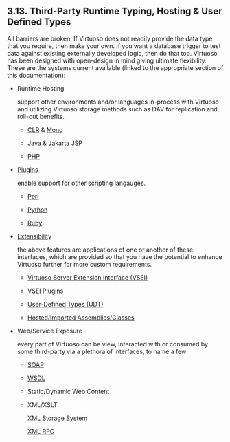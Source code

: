 <div>

<div>

<div>

<div>

## 3.13. Third-Party Runtime Typing, Hosting & User Defined Types

</div>

</div>

</div>

All barriers are broken. If Virtuoso does not readily provide the data
type that you require, then make your own. If you want a database
trigger to test data against existing externally developed logic, then
do that too. Virtuoso has been designed with open-design in mind giving
ultimate flexibility. These are the systems current available (linked to
the appropriate section of this documentation):

<div>

- Runtime Hosting

  support other environments and/or languages in-process with Virtuoso
  and utilizing Virtuoso storage methods such as DAV for replication and
  roll-out benefits.

  <div>

  - <a href="rthclr.html" class="link"
    title="18.2. CLR, .Net &amp; ASPX Host">CLR</a> &
    <a href="rthclrmono.html" class="link"
    title="18.3. CLR &amp; Mono">Mono</a>

  - <a href="javaextvm.html" class="link"
    title="18.4. Embedded Java VM API">Java</a> &
    <a href="rthjsp.html" class="link"
    title="14.9. Deploying JSP Applications">Jakarta JSP</a>

  - <a href="servphpext.html" class="link"
    title="14.8. Deploying PHP Applications">PHP</a>

  </div>

- <a href="vseplugins.html" class="link"
  title="18.6. VSEI Plugins">Plugins</a>

  enable support for other scripting langauges.

  <div>

  - <a href="perlhosting.html" class="link"
    title="14.10. Perl Hosting">Perl</a>

  - <a href="pythonhosting.html" class="link"
    title="14.11. Python Hosting">Python</a>

  - <a href="rubyhosting.html" class="link"
    title="14.12. Ruby Hosting">Ruby</a>

  </div>

- <a href="cinterface.html" class="link"
  title="18.5. Virtuoso Server Extension Interface (VSEI) (C Interface)">Extensibility</a>

  the above features are applications of one or another of these
  interfaces, which are provided so that you have the potential to
  enhance Virtuoso further for more custom requirements.

  <div>

  - <a href="cinterface.html" class="link"
    title="18.5. Virtuoso Server Extension Interface (VSEI) (C Interface)">Virtuoso
    Server Extension Interface (VSEI)</a>

  - <a href="vseplugins.html" class="link" title="18.6. VSEI Plugins">VSEI
    Plugins</a>

  - <a href="ch-functions.html#udt" class="link">User-Defined Types
    (UDT)</a>

  - <a href="createassembly.html" class="link"
    title="11.10. CREATE ASSEMBLY Syntax - External Libraries">Hosted/Imported
    Assemblies/Classes</a>

  </div>

- Web/Service Exposure

  every part of Virtuoso can be view, interacted with or consumed by
  some third-party via a plethora of interfaces, to name a few:

  <div>

  - <a href="ch-functions.html#soap" class="link">SOAP</a>

  - <a href="wsdl.html" class="link" title="17.2. WSDL">WSDL</a>

  - Static/Dynamic Web Content

  - XML/XSLT

    <a href="xmlstoragesystem.html" class="link"
    title="14.7.12. xmlStorageSystem API">XML Storage System</a>

    <a href="xmlrpc.html" class="link" title="17.10. XML-RPC support">XML
    RPC</a>

  </div>

</div>

</div>
